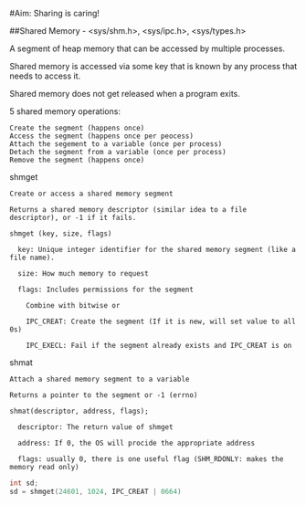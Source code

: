 #Aim: Sharing is caring!

##Shared Memory - \<sys/shm.h\>, \<sys/ipc.h\>, \<sys/types.h\>

  A segment of heap memory that can be accessed by multiple processes.
  
  Shared memory is accessed via some key that is known by any process that needs to access it.
  
  Shared memory does not get released when a program exits.
  
  
  
  5 shared memory operations:
  
    Create the segment (happens once)
    Access the segment (happens once per peocess)
    Attach the segement to a variable (once per process)
    Detach the segment from a variable (once per process)
    Remove the segment (happens once)
    
  
  shmget
  
    Create or access a shared memory segment
    
    Returns a shared memory descriptor (similar idea to a file descriptor), or -1 if it fails.
    
    shmget (key, size, flags)
    
      key: Unique integer identifier for the shared memory segment (like a file name).
      
      size: How much memory to request
      
      flags: Includes permissions for the segment
      
        Combine with bitwise or
        
        IPC_CREAT: Create the segment (If it is new, will set value to all 0s)
        
        IPC_EXECL: Fail if the segment already exists and IPC_CREAT is on
    
  shmat
  
    Attach a shared memory segment to a variable
    
    Returns a pointer to the segment or -1 (errno)
    
    shmat(descriptor, address, flags);
    
      descriptor: The return value of shmget
      
      address: If 0, the OS will procide the appropriate address
      
      flags: usually 0, there is one useful flag (SHM_RDONLY: makes the memory read only)
      
      
    
    

```c
int sd;
sd = shmget(24601, 1024, IPC_CREAT | 0664)
```

